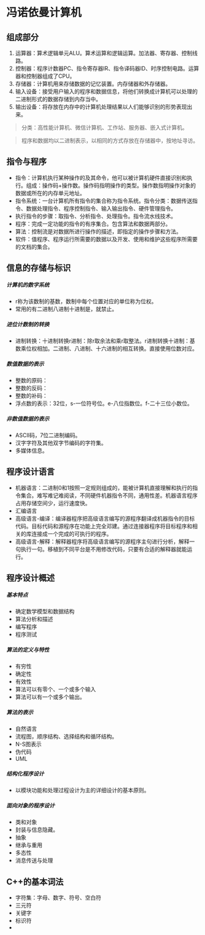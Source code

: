 # 冯诺依曼计算机

## 组成部分

1. 运算器：算术逻辑单元ALU。算术运算和逻辑运算。加法器、寄存器、控制线路。
2. 控制器：程序计数器PC、指令寄存器IR、指令译码器ID、时序控制电路。运算器和控制器组成了CPU。    
3. 存储器：计算机用来存储数据的记忆装置。内存储器和外存储器。
4. 输入设备：接受用户输入的程序和数据信息，将他们转换成计算机可以处理的二进制形式的数据存储到内存当中。
5. 输出设备：将存放在内存中的计算机处理结果以人们能够识别的形势表现出来。

> 分类：高性能计算机、微信计算机、工作站、服务器、嵌入式计算机。

> 程序和数据均以二进制表示，以相同的方式存放在存储器中，按地址寻访。

## 指令与程序

* 指令：计算机执行某种操作的及其命令，他可以被计算机硬件直接识别和执行。组成：操作码+操作数。操作码指明操作的类型。操作数指明操作对象的数据或所在的内存单元地址。
* 指令系统：一台计算机所有指令的集合称为指令系统。指令分类：数据传送指令、数据处理指令、程序控制指令、输入输出指令、硬件管理指令。
* 执行指令的步骤：取指令、分析指令、处理指令。指令流水线技术。
* 程序：完成一定功能的指令的有序集合。包含算法和数据两部分。
* 算法：控制流是对数据所进行操作的描述，即指定的操作步骤和方法。
* 软件：值程序、程序运行所需要的数据以及开发、使用和维护这些程序所需要的文档的集合。

## 信息的存储与标识

##### 计算机的数字系统
* r称为该数制的基数，数制中每个位置对应的单位称为位权。
* 常用的有二进制八进制十进制是，就禁止。

##### 进位计数制的转换
* 进制转换：十进制转换r进制：除r取余法和乘r取整法。r进制转换十进制：基数乘位权相加。二进制、八进制、十六进制的相互转换。直接使用位数对应。

##### 数值数据的表示

* 整数的原码：
* 整数的反码：
* 整数的补码：
* 浮点数的表示：32位，s-一位符号位。e-八位指数位。f-二十三位小数位。

##### 非数值数据的表示

* ASCII码，7位二进制编码。
* 汉字字符及其他双字节编码的字符集。
* 多媒体信息。


## 程序设计语言
* 机器语言：二进制0和1按照一定规则组成的，能被计算机直接理解和执行的指令集合。难写难记难阅读，不同硬件机器指令不同，通用性差。机器语言程序占用存储空间少，运行速度快。
* 汇编语言
* 高级语言-编译：编译器程序把高级语言编写的源程序翻译成机器指令的目标代码。目标代码和源程序在功能上完全邓建。通过连接器程序将目标程序和相关的库连接成一个完成的可执行的程序。
* 高级语言-解释：解释器程序将高级语言编写的源程序主句进行分析，解释一句执行一句。移植到不同平台是不用修改代码，只要有合适的解释器就能运行。

## 程序设计概述
##### 基本特点
* 确定数学模型和数据结构
* 算法分析和描述
* 编写程序
* 程序测试

##### 算法的定义与特性

* 有穷性
* 确定性
* 有效性
* 算法可以有零个、一个或多个输入
* 算法可以有一个或多个输出。


##### 算法的表示

* 自然语言
* 流程图，顺序结构、选择结构和循环结构。
* N-S图表示
* 伪代码
* UML

##### 结构化程序设计

* 以模块功能和处理过程设计为主的详细设计的基本原则。

##### 面向对象的程序设计

* 类和对象
* 封装与信息隐藏。
* 抽象
* 继承与重用
* 多态性
* 消息传送与处理

## C++的基本词法

* 字符集：字母、数字、符号、空白符
* 三元符
* 关键字
* 标识符
* 












